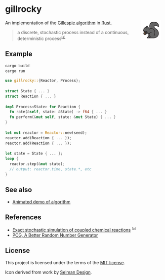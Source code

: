 # gillrocky

<img alt="Rocket Gillespie" title="Rocket Gillespie" src="./demo/src/icon.png" align="right" height="64px">

An implementation of the [Gillespie algorithm](https://en.wikipedia.org/wiki/Gillespie_algorithm) in [Rust](https://www.rust-lang.org/).

> a discrete, stochastic process instead of a continuous, deterministic process<sup><small><a href="#ref-a">[a]</a></small></sup>

## Example

```sh
cargo build
cargo run
```

```rust
use gillrocky::{Reactor, Process};

struct State { ... }
struct Reaction { ... }

impl Process<State> for Reaction {
  fn rate(&self, state: &State) -> f64 { ... }
  fn perform(&mut self, state: &mut State) { ... }
}

let mut reactor = Reactor::new(seed);
reactor.add(Reaction { ... });
reactor.add(Reaction { ... });

let state = State { ... };
loop {
  reactor.step(&mut state);
  // output: reactor.time, state.*, etc
}
```

## See also

* [Animated demo of algorithm](./demo/)

## References

* [Exact stochastic simulation of coupled chemical reactions](https://pubs.acs.org/doi/10.1021/j100540a008) <sup id="ref-a"><small>[a]</small></sup>
* [PCG, A Better Random Number Generator](https://www.pcg-random.org/)

## License

This project is licensed under the terms of the [MIT license](LICENSE.txt).

Icon derived from work by [Selman Design](https://selman.nyc/).
